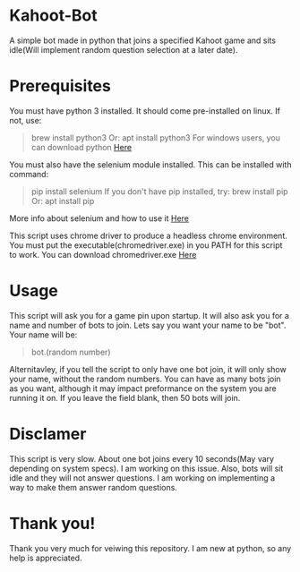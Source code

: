 # Kahoot-Bot
A simple bot made in python that joins a specified Kahoot game and sits idle(Will implement random question selection at a later date).

# Prerequisites
You must have python 3 installed. It should come pre-installed on linux. If not, use:
>brew install python3
Or:
>apt install python3
For windows users, you can download python [Here](https://www.python.org/downloads/)

You must also have the selenium module installed.
This can be installed with command:
>pip install selenium
If you don't have pip installed, try:
>brew install pip
Or:
>apt install pip

More info about selenium and how to use it [Here](https://www.seleniumhq.org/)

This script uses chrome driver to produce a headless chrome environment. You must put the executable(chromedriver.exe) in you PATH for this script to work. You can download chromedriver.exe [Here](https://sites.google.com/a/chromium.org/chromedriver/downloads)

# Usage
This script will ask you for a game pin upon startup. It will also ask you for a name and number of bots to join.
Lets say you want your name to be "bot". Your name will be:
>bot.(random number)

Alternitavley, if you tell the script to only have one bot join, it will only show your name, without the random numbers.
You can have as many bots join as you want, although it may impact preformance on the system you are running it on. If you leave the field blank, then 50 bots will join.

# Disclamer
This script is very slow. About one bot joins every 10 seconds(May vary depending on system specs). I am working on this issue.
Also, bots will sit idle and they will not answer questions. I am working on implementing a way to make them answer random questions.

# Thank you!
Thank you very much for veiwing this repository. I am new at python, so any help is appreciated.
